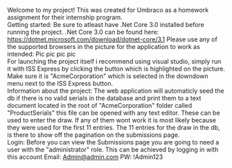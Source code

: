 Welcome to my project!
This was created for Umbraco as a homework assignment for their internship program.
<br>
Getting started:
Be sure to atleast have .Net Core 3.0 installed before running the project.
.Net Core 3.0 can be found here:
https://dotnet.microsoft.com/download/dotnet-core/3.1
Please use any of the supported browsers in the picture for the application to work as intended:
Pic pic pic pic
<br>
For launching the project itself i recommend using visual studio, simply run it with ISS Express by clicking the button which is highlighted on the picture.
Make sure it is "AcmeCorporation" which is selected in the downdown menu next to the ISS Express button.
<br>
Information about the project:
The web application will automaticly seed the db if there is no valid serials in the database
and print them to a text document located in the root of "AcmeCorporation" folder called "ProductSerials" this file can be
opened with any text editor. These can be used to enter the draw. If any of them wont work it is most likely because they were used for the first 11 entries.
The 11 entries for the draw in the db, is there to show off the pagination on the submissions page.
<br>
Login:
Before you can view the Submissions page you are going to need a user with the "administrator" role.
This can be achieved by logging in with this account
Email: Admin@admin.com
PW: !Admin123

